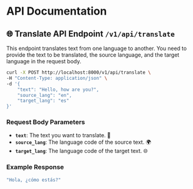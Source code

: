 

# API Documentation 

## 🌐 Translate API Endpoint `/v1/api/translate`

This endpoint translates text from one language to another. You need to provide the text to be translated, the source language, and the target language in the request body.

```bash
curl -X POST http://localhost:8000/v1/api/translate \
-H "Content-Type: application/json" \
-d '{
    "text": "Hello, how are you?",
    "source_lang": "en",
    "target_lang": "es"
}'
```

### Request Body Parameters

- **`text`**: The text you want to translate. 📝
- **`source_lang`**: The language code of the source text. 🌍
- **`target_lang`**: The language code of the target text. 🌐

### Example Response

```bash
"Hola, ¿cómo estás?"
```
